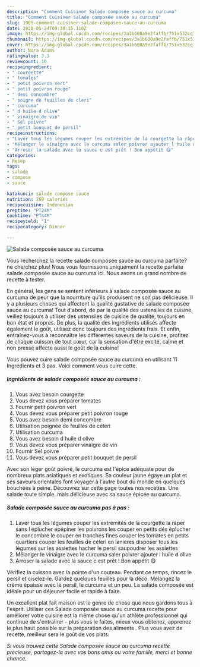 ```yaml
---
description: "Comment Cuisiner Salade composée sauce au curcuma"
title: "Comment Cuisiner Salade composée sauce au curcuma"
slug: 1909-comment-cuisiner-salade-composee-sauce-au-curcuma
date: 2020-05-24T09:30:15.110Z
image: https://img-global.cpcdn.com/recipes/3a1b600a9e2faffb/751x532cq70/salade-composee-sauce-au-curcuma-photo-principale-de-la-recette.jpg
thumbnail: https://img-global.cpcdn.com/recipes/3a1b600a9e2faffb/751x532cq70/salade-composee-sauce-au-curcuma-photo-principale-de-la-recette.jpg
cover: https://img-global.cpcdn.com/recipes/3a1b600a9e2faffb/751x532cq70/salade-composee-sauce-au-curcuma-photo-principale-de-la-recette.jpg
author: Nora Adams
ratingvalue: 3.3
reviewcount: 10
recipeingredient:
- " courgette"
- " tomates"
- " petit poivron vert"
- " petit poivron rouge"
- " demi concombre"
- " poigne de feuilles de cleri"
- " curcuma"
- " d huile d olive"
- " vinaigre de vin"
- " Sel poivre"
- " petit bouquet de persil"
recipeinstructions:
- "Laver tous les légumes couper les extrémités de la courgette la râper sans l éplucher épépiner les poivrons les couper en petits dés éplucher le concombre le couper en tranches fines couper les tomates en petits quartiers couper les feuilles de céleri en lanières disposer tous les légumes sur les assiettes hacher le persil saupoudrer les assiettes"
- "Mélanger le vinaigre avec le curcuma saler poivrer ajouter l huile d olive"
- "Arroser la salade avec la sauce c est prêt ! Bon appétit 😋"
categories:
- Resep
tags:
- salade
- compose
- sauce

katakunci: salade compose sauce 
nutrition: 269 calories
recipecuisine: Indonesian
preptime: "PT24M"
cooktime: "PT44M"
recipeyield: "1"
recipecategory: Dinner

---
```



![Salade composée sauce au curcuma](https://img-global.cpcdn.com/recipes/3a1b600a9e2faffb/751x532cq70/salade-composee-sauce-au-curcuma-photo-principale-de-la-recette.jpg)

Vous recherchez la recette salade composée sauce au curcuma parfaite? ne cherchez plus! Nous vous fournissons uniquement la recette parfaite salade composée sauce au curcuma ici. Nous avons un grand nombre de recette à tester.

En général, les gens se sentent inférieurs à salade composée sauce au curcuma de peur que la nourriture qu'ils produisent ne soit pas délicieuse. Il y a plusieurs choses qui affectent la qualité gustative de salade composée sauce au curcuma! Tout d'abord, de par la qualité des ustensiles de cuisine, veillez toujours à utiliser des ustensiles de cuisine de qualité, toujours en bon état et propres. De plus, la qualité des ingrédients utilisés affecte également le goût, utilisez donc toujours des ingrédients frais. Et enfin, entraînez-vous à reconnaître les différentes saveurs de la cuisine, profitez de chaque cuisson de tout cœur, car la sensation d'être excité, calme et non pressé affecte aussi le goût de la cuisine!

<!--inarticleads1-->

Vous pouvez cuire salade composée sauce au curcuma en utilisant 11 Ingrédients et 3 pas. Voici comment vous cuire cette.

##### Ingrédients de salade composée sauce au curcuma :

1. Vous avez besoin  courgette
1. Vous devez vous préparer  tomates
1. Fournir  petit poivron vert
1. Vous devez vous préparer  petit poivron rouge
1. Vous avez besoin  demi concombre
1. Utilisation  poignée de feuilles de céleri
1. Utilisation  curcuma
1. Vous avez besoin  d huile d olive
1. Vous devez vous préparer  vinaigre de vin
1. Fournir  Sel poivre
1. Vous devez vous préparer  petit bouquet de persil


Avec son léger goût poivré, le curcuma est l&#39;épice adéquate pour de nombreux plats asiatiques et exotiques. Sa couleur jaune égaye un plat et ses saveurs orientales font voyager à l&#39;autre bout du monde en quelques bouchées à peine. Découvrez sur cette page toutes nos recettes. Une salade toute simple. mais délicieuse avec sa sauce épicée au curcuma. 

<!--inarticleads2-->

##### Salade composée sauce au curcuma pas à pas :

1. Laver tous les légumes couper les extrémités de la courgette la râper sans l éplucher épépiner les poivrons les couper en petits dés éplucher le concombre le couper en tranches fines couper les tomates en petits quartiers couper les feuilles de céleri en lanières disposer tous les légumes sur les assiettes hacher le persil saupoudrer les assiettes
1. Mélanger le vinaigre avec le curcuma saler poivrer ajouter l huile d olive
1. Arroser la salade avec la sauce c est prêt ! Bon appétit 😋


Vérifiez la cuisson avec la pointe d&#39;un couteau. Pendant ce temps, rincez le persil et ciselez-le. Gardez quelques feuilles pour la déco. Mélangez la crème épaisse avec le persil, le curcuma et un peu. La salade composée est idéale pour un déjeuner facile et rapide à faire. 

<!--inarticleads1-->

<p>
Un excellent plat fait maison est le genre de chose que nous gardons tous à l'esprit. Utiliser ces Salade composée sauce au curcuma recette pour améliorer votre cuisine est la même chose qu'un athlète professionnel qui continue de s'entraîner - plus vous le faites, mieux vous obtenez, apprenez le plus haut possible sur la préparation des aliments . Plus vous avez de recette, meilleur sera le goût de vos plats.
</p>

<p>
<i>Si vous trouvez cette Salade composée sauce au curcuma recette précieuse, partagez-la avec vos bons amis ou votre famille, merci et bonne chance.</i>
</p>
